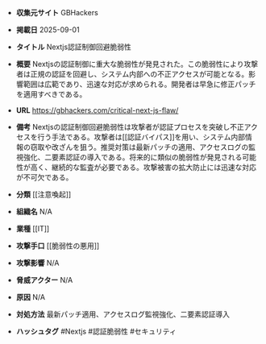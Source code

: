 - **収集元サイト**
GBHackers

- **掲載日**
2025-09-01

- **タイトル**
Nextjs認証制御回避脆弱性

- **概要**
Nextjsの認証制御に重大な脆弱性が発見された。この脆弱性により攻撃者は正規の認証を回避し、システム内部への不正アクセスが可能となる。影響範囲は広範であり、迅速な対応が求められる。開発者は早急に修正パッチを適用すべきである。

- **URL**
https://gbhackers.com/critical-next-js-flaw/

- **備考**
Nextjsの認証制御回避脆弱性は攻撃者が認証プロセスを突破し不正アクセスを行う手法である。攻撃者は[[認証バイパス]]を用い、システム内部情報の窃取や改ざんを狙う。推奨対策は最新パッチの適用、アクセスログの監視強化、二要素認証の導入である。将来的に類似の脆弱性が発見される可能性が高く、継続的な監査が必要である。攻撃被害の拡大防止には迅速な対応が不可欠である。

- **分類**
[[注意喚起]]

- **組織名**
N/A

- **業種**
[[IT]]

- **攻撃手口**
[[脆弱性の悪用]]

- **攻撃影響**
N/A

- **脅威アクター**
N/A

- **原因**
N/A

- **対処方法**
最新パッチ適用、アクセスログ監視強化、二要素認証導入

- **ハッシュタグ**
#Nextjs #認証脆弱性 #セキュリティ
